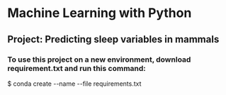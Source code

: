 # Machine Learning with Python
## Project: Predicting sleep variables in mammals

### To use this project on a new environment, download requirement.txt and run this command:
 $ conda create --name <env> --file requirements.txt
